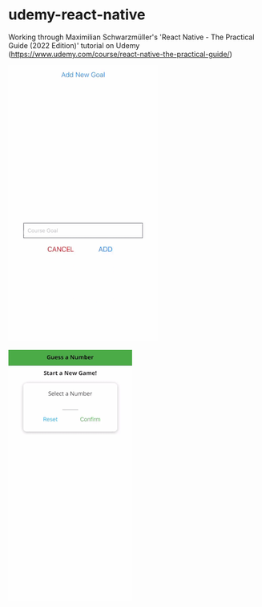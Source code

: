 # udemy-react-native
Working through Maximilian Schwarzmüller's 'React Native - The Practical Guide (2022 Edition)' tutorial on Udemy (https://www.udemy.com/course/react-native-the-practical-guide/)

![Course Goals Demo](gif/course-goals-demo.gif)


![Guess-A-Number Demo](gif/guess-a-number-demo.gif)